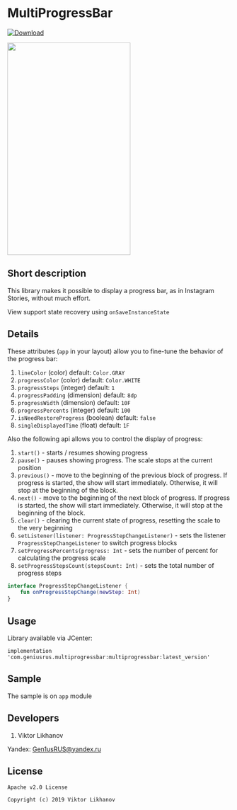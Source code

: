 # MultiProgressBar

[ ![Download](https://api.bintray.com/packages/geniusrus/MultiProgressBar/com.geniusrus.MultiProgressBar/images/download.svg) ](https://bintray.com/geniusrus/MultiProgressBar/com.geniusrus.MultiProgressBar/_latestVersion)

<img src="https://media.giphy.com/media/2wh244C33YbFTPr6zx/giphy.gif" width="278" height="480"/>

## Short description

This library makes it possible to display a progress bar, as in Instagram Stories, without much effort.

View support state recovery using `onSaveInstanceState`

## Details

These attributes (`app` in your layout) allow you to fine-tune the behavior of the progress bar:

1. `lineColor` (color) default: `Color.GRAY`
1. `progressColor` (color) default: `Color.WHITE`
1. `progressSteps` (integer) default: `1`
1. `progressPadding` (dimension) default: `8dp`
1. `progressWidth` (dimension) default: `10F`
1. `progressPercents` (integer) default: `100`
1. `isNeedRestoreProgress` (boolean) default: `false`
1. `singleDisplayedTime` (float) default: `1F`

Also the following api allows you to control the display of progress:

1. `start()` - starts / resumes showing progress
1. `pause()` - pauses showing progress. The scale stops at the current position
1. `previous()` - move to the beginning of the previous block of progress. If progress is started, the show will start immediately. Otherwise, it will stop at the beginning of the block.
1. `next()` - move to the beginning of the next block of progress. If progress is started, the show will start immediately. Otherwise, it will stop at the beginning of the block.
1. `clear()` - clearing the current state of progress, resetting the scale to the very beginning
1. `setListener(listener: ProgressStepChangeListener)` - sets the listener `ProgressStepChangeListener` to switch progress blocks
1. `setProgressPercents(progress: Int` - sets the number of percent for calculating the progress scale
1. `setProgressStepsCount(stepsCount: Int)` - sets the total number of progress steps

``` kotlin
interface ProgressStepChangeListener {
    fun onProgressStepChange(newStep: Int)
}
```

## Usage

Library available via JCenter:

`implementation 'com.geniusrus.multiprogressbar:multiprogressbar:latest_version'`

## Sample

The sample is on `app` module

## Developers

1. Viktor Likhanov

Yandex: [Gen1usRUS@yandex.ru](mailto:Gen1usRUS@yandex.ru)

## License
```
Apache v2.0 License

Copyright (c) 2019 Viktor Likhanov


